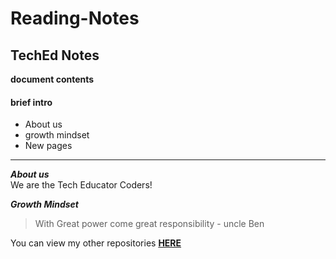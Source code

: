 # Reading-Notes
## TechEd Notes
**document contents**

#### brief intro
- About us
- growth mindset
- New pages

***

***About us***  
We are the Tech Educator Coders!

***Growth Mindset***
> With Great power come great responsibility - uncle Ben


You can view my other repositories **[HERE](https://github.com/Qasimawan99?tab=repositories)**
